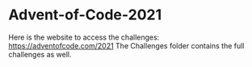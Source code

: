 # Advent-of-Code-2021
Here is the website to access the challenges: https://adventofcode.com/2021
The Challenges folder contains the full challenges as well.

